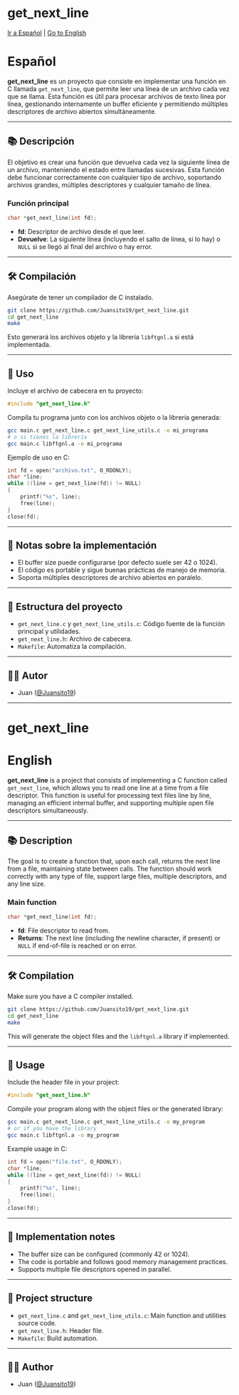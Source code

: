 # get_next_line

[Ir a Español](#espa%C3%B1ol) | [Go to English](#english)

# Español

**get_next_line** es un proyecto que consiste en implementar una función en C llamada `get_next_line`, que permite leer una línea de un archivo cada vez que se llama. Esta función es útil para procesar archivos de texto línea por línea, gestionando internamente un buffer eficiente y permitiendo múltiples descriptores de archivo abiertos simultáneamente.

---

## 📚 Descripción

El objetivo es crear una función que devuelva cada vez la siguiente línea de un archivo, manteniendo el estado entre llamadas sucesivas. Esta función debe funcionar correctamente con cualquier tipo de archivo, soportando archivos grandes, múltiples descriptores y cualquier tamaño de línea.

### Función principal

```c
char *get_next_line(int fd);
```

- **fd**: Descriptor de archivo desde el que leer.
- **Devuelve**: La siguiente línea (incluyendo el salto de línea, si lo hay) o `NULL` si se llegó al final del archivo o hay error.

---

## 🛠️ Compilación

Asegúrate de tener un compilador de C instalado.

```bash
git clone https://github.com/Juansito19/get_next_line.git
cd get_next_line
make
```

Esto generará los archivos objeto y la librería `libftgnl.a` si está implementada.

---

## 🚀 Uso

Incluye el archivo de cabecera en tu proyecto:

```c
#include "get_next_line.h"
```

Compila tu programa junto con los archivos objeto o la librería generada:

```bash
gcc main.c get_next_line.c get_next_line_utils.c -o mi_programa
# o si tienes la librería
gcc main.c libftgnl.a -o mi_programa
```

Ejemplo de uso en C:

```c
int fd = open("archivo.txt", O_RDONLY);
char *line;
while ((line = get_next_line(fd)) != NULL)
{
    printf("%s", line);
    free(line);
}
close(fd);
```

---

## 📝 Notas sobre la implementación

- El buffer size puede configurarse (por defecto suele ser 42 o 1024).
- El código es portable y sigue buenas prácticas de manejo de memoria.
- Soporta múltiples descriptores de archivo abiertos en paralelo.

---

## 📂 Estructura del proyecto

- `get_next_line.c` y `get_next_line_utils.c`: Código fuente de la función principal y utilidades.
- `get_next_line.h`: Archivo de cabecera.
- `Makefile`: Automatiza la compilación.

---

## 🧑‍💻 Autor

- Juan ([@Juansito19](https://github.com/Juansito19))

---

# get_next_line

# English

**get_next_line** is a project that consists of implementing a C function called `get_next_line`, which allows you to read one line at a time from a file descriptor. This function is useful for processing text files line by line, managing an efficient internal buffer, and supporting multiple open file descriptors simultaneously.

---

## 📚 Description

The goal is to create a function that, upon each call, returns the next line from a file, maintaining state between calls. The function should work correctly with any type of file, support large files, multiple descriptors, and any line size.

### Main function

```c
char *get_next_line(int fd);
```

- **fd**: File descriptor to read from.
- **Returns**: The next line (including the newline character, if present) or `NULL` if end-of-file is reached or on error.

---

## 🛠️ Compilation

Make sure you have a C compiler installed.

```bash
git clone https://github.com/Juansito19/get_next_line.git
cd get_next_line
make
```

This will generate the object files and the `libftgnl.a` library if implemented.

---

## 🚀 Usage

Include the header file in your project:

```c
#include "get_next_line.h"
```

Compile your program along with the object files or the generated library:

```bash
gcc main.c get_next_line.c get_next_line_utils.c -o my_program
# or if you have the library
gcc main.c libftgnl.a -o my_program
```

Example usage in C:

```c
int fd = open("file.txt", O_RDONLY);
char *line;
while ((line = get_next_line(fd)) != NULL)
{
    printf("%s", line);
    free(line);
}
close(fd);
```

---

## 📝 Implementation notes

- The buffer size can be configured (commonly 42 or 1024).
- The code is portable and follows good memory management practices.
- Supports multiple file descriptors opened in parallel.

---

## 📂 Project structure

- `get_next_line.c` and `get_next_line_utils.c`: Main function and utilities source code.
- `get_next_line.h`: Header file.
- `Makefile`: Build automation.

---

## 🧑‍💻 Author

- Juan ([@Juansito19](https://github.com/Juansito19))
